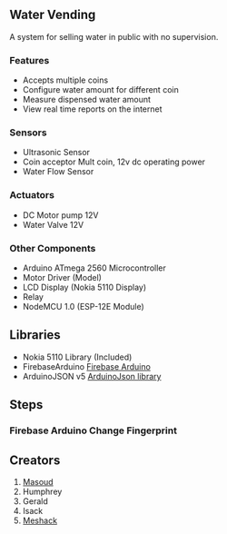 ## Water Vending

A system for selling water in public with no supervision.

### Features

- Accepts multiple coins
- Configure water amount for different coin
- Measure dispensed water amount
- View real time reports on the internet

### Sensors

- Ultrasonic Sensor
- Coin acceptor Mult coin, 12v dc operating power
- Water Flow Sensor


### Actuators

- DC Motor pump 12V
- Water Valve 12V


### Other Components

- Arduino ATmega 2560 Microcontroller
- Motor Driver (Model)
- LCD Display (Nokia 5110 Display)
- Relay
- NodeMCU 1.0 (ESP-12E Module)

## Libraries

- Nokia 5110 Library (Included)
- FirebaseArduino [Firebase Arduino](https://github.com/FirebaseExtended/firebase-arduino)
- ArduinoJSON v5 [ArduinoJson library](https://github.com/bblanchon/ArduinoJson)

## Steps

### Firebase Arduino Change Fingerprint
 

## Creators

1. [Masoud](https://github.com/tektz) 
2. Humphrey
3. Gerald
4. Isack
5. [Meshack](https://github.com/meshackvictor)


